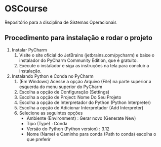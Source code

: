 # OSCourse
Repositório para a disciplina de Sistemas Operacionais



## Procedimento para instalação e rodar o projeto

1. Instalar PyCharm
   1. Visite o site oficial do JetBrains (jetbrains.com/pycharm) e baixe o instalador do
      PyCharm Community Edition, que é gratuito.
   2. Execute o instalador e siga as instruções na tela para concluir a instalação.
2. Instalando Python e Conda no PyCharm
   1. (Em Windows) Acesse a opção Arquivo (File) na parte superior  a esquerda do menu superior do PyCharm
   2. Escolha a opção de Configuração (Settings)
   3. Escolha a opção de Project: Nome Do Seu Projeto  
   4. Escolha a opção de Interpretador do Python (Python Interpreter)  
   5. Escolha a opção de Adicionar Interpretador (Add Interpreter)  
   6. Selecione as seguintes opções
      - Ambiente (Environment) : Gerar novo (Generate New)
      - Tipo (Type) : Conda
      - Versão do Python (Python version) : 3.12  
      - Nome (Name) e Caminho para conda (Path to conda) escolha o que preferir
